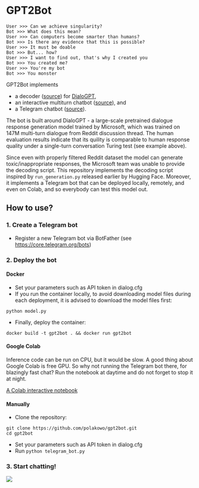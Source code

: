 # GPT2Bot


```
User >>> Can we achieve singularity?
Bot >>> What does this mean?
User >>> Can computers become smarter than humans?
Bot >>> Is there any evidence that this is possible?
User >>> It must be doable
Bot >>> But... how?
User >>> I want to find out, that's why I created you
Bot >>> You created me?
User >>> You're my bot
Bot >>> You monster
```

GPT2Bot implements 
  - a decoder ([source](https://github.com/polakowo/gpt2bot/blob/master/decoder.py)) for [DialoGPT](https://github.com/microsoft/DialoGPT), 
  - an interactive multiturn chatbot ([source](https://github.com/polakowo/gpt2bot/blob/master/interactive_bot.py)), and 
  - a Telegram chatbot ([source](https://github.com/polakowo/gpt2bot/blob/master/telegram_bot.py)).
  
The bot is built around DialoGPT - a large-scale pretrained dialogue response generation model trained by Microsoft, which was trained on 147M multi-turn dialogue from Reddit discussion thread. The human evaluation results indicate that its quility is comparable to human response quality under a single-turn conversation Turing test (see example above).

Since even with properly filtered Reddit dataset the model can generate toxic/inappropriate responses, the Microsoft team was unable to provide the decoding script. This repository implements the decoding script inspired by `run_generation.py` released earlier by Hugging Face. Moreover, it implements a Telegram bot that can be deployed locally, remotely, and even on Colab, and so everybody can test this model out.
  
## How to use?

### 1. Create a Telegram bot

- Register a new Telegram bot via BotFather (see https://core.telegram.org/bots)

### 2. Deploy the bot

#### Docker

- Set your parameters such as API token in dialog.cfg
- If you run the container locally, to avoid downloading model files during each deployment, it is advised to download the model files first:
```
python model.py
```
- Finally, deploy the container:
```
docker build -t gpt2bot . && docker run gpt2bot
```

#### Google Colab

Inference code can be run on CPU, but it would be slow. A good thing about Google Colab is free GPU. So why not running the Telegram bot there, for blazingly fast chat? Run the notebook at daytime and do not forget to stop it at night.

[A Colab interactive notebook](https://colab.research.google.com/github/polakowo/gpt2bot/blob/master/Demo.ipynb)

#### Manually

- Clone the repository:
```
git clone https://github.com/polakowo/gpt2bot.git
cd gpt2bot
```
- Set your parameters such as API token in dialog.cfg
- Run `python telegram_bot.py`

### 3. Start chatting!

![](telegram_bot.gif)

